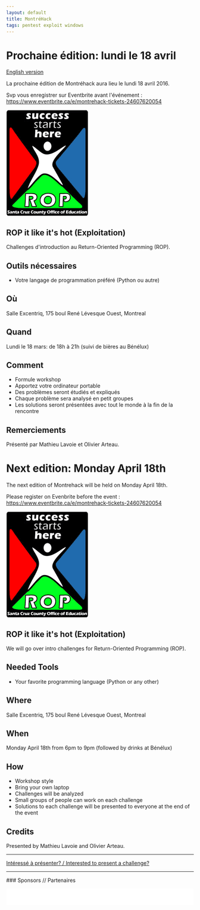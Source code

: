```yaml
---
layout: default
title: MontréHack
tags: pentest exploit windows
---
```


# Prochaine édition: lundi le 18 avril 
[English version](#english)

La prochaine édition de Montréhack aura lieu le lundi 18 avril 2016.

Svp vous enregistrer sur Eventbrite avant l'événement :
<https://www.eventbrite.ca/e/montrehack-tickets-24607620054>

![Totally Unrelated Logo](/images/logo_rop.gif)

## ROP it like it's hot (Exploitation)

Challenges d'introduction au Return-Oriented Programming (ROP).

## Outils nécessaires

* Votre langage de programmation préféré (Python ou autre)

## Où

Salle Excentriq, 175 boul René Lévesque Ouest, Montreal

## Quand

Lundi le 18 mars: de 18h à 21h (suivi de bières au Bénélux)

## Comment

* Formule workshop
* Apportez votre ordinateur portable
* Des problèmes seront étudiés et expliqués
* Chaque problème sera analysé en petit groupes
* Les solutions seront présentées avec tout le monde à la fin de la rencontre

## Remerciements

Présenté par Mathieu Lavoie et Olivier Arteau.

<a id="english"></a>

# Next edition: Monday April 18th

The next edition of Montrehack will be held on Monday April 18th.

Please register on Evenbrite before the event :
<https://www.eventbrite.ca/e/montrehack-tickets-24607620054>

![Totally Unrelated Logo](/images/logo_rop.gif)

## ROP it like it's hot (Exploitation)

We will go over intro challenges for Return-Oriented Programming (ROP).

## Needed Tools

* Your favorite programming language (Python or any other)

## Where

Salle Excentriq, 175 boul René Lévesque Ouest, Montreal

## When

Monday April 18th from 6pm to 9pm (followed by drinks at Bénélux)

## How

* Workshop style
* Bring your own laptop
* Challenges will be analyzed
* Small groups of people can work on each challenge
* Solutions to each challenge will be presented to everyone at the end of the event

## Credits

Presented by Mathieu Lavoie and Olivier Arteau.

<hr/>

[Intéressé à présenter? / Interested to present a challenge?](https://github.com/montrehack/montrehack.github.com/wiki/Present-at-Montrehack)

<hr/>
### Sponsors // Partenaires

[![Brasserie Benelux](/images/benelux.png)](http://brasseriebenelux.com/)
